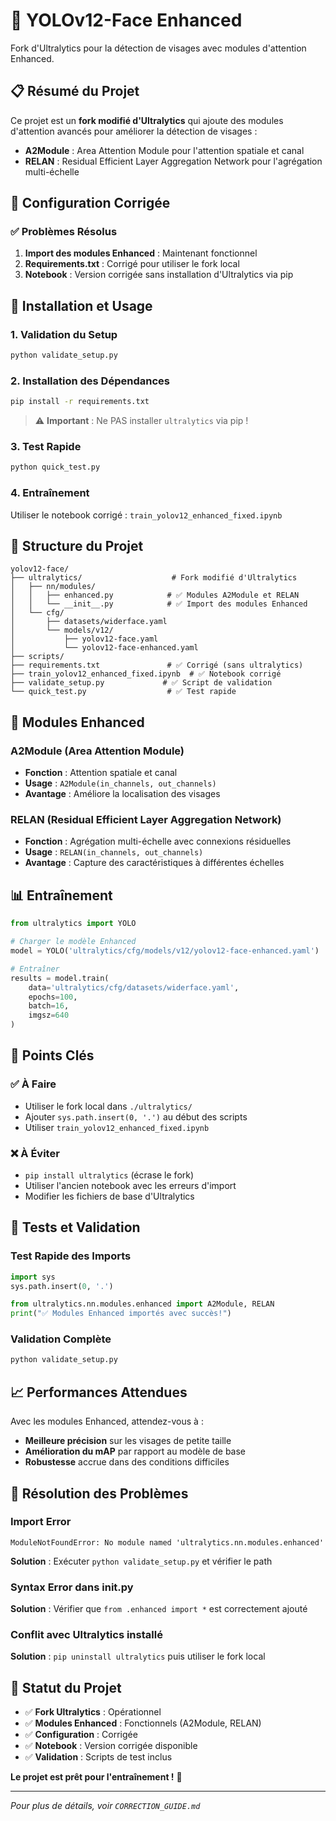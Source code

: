 # 🚀 YOLOv12-Face Enhanced

Fork d'Ultralytics pour la détection de visages avec modules d'attention Enhanced.

## 📋 Résumé du Projet

Ce projet est un **fork modifié d'Ultralytics** qui ajoute des modules d'attention avancés pour améliorer la détection de visages :

- **A2Module** : Area Attention Module pour l'attention spatiale et canal
- **RELAN** : Residual Efficient Layer Aggregation Network pour l'agrégation multi-échelle

## 🔧 Configuration Corrigée

### ✅ Problèmes Résolus
1. **Import des modules Enhanced** : Maintenant fonctionnel
2. **Requirements.txt** : Corrigé pour utiliser le fork local
3. **Notebook** : Version corrigée sans installation d'Ultralytics via pip

## 🚀 Installation et Usage

### 1. Validation du Setup
```bash
python validate_setup.py
```

### 2. Installation des Dépendances
```bash
pip install -r requirements.txt
```
> ⚠️ **Important** : Ne PAS installer `ultralytics` via pip !

### 3. Test Rapide
```bash
python quick_test.py
```

### 4. Entraînement
Utiliser le notebook corrigé : `train_yolov12_enhanced_fixed.ipynb`

## 📁 Structure du Projet

```
yolov12-face/
├── ultralytics/                    # Fork modifié d'Ultralytics
│   ├── nn/modules/
│   │   ├── enhanced.py            # ✅ Modules A2Module et RELAN
│   │   └── __init__.py            # ✅ Import des modules Enhanced
│   └── cfg/
│       ├── datasets/widerface.yaml
│       └── models/v12/
│           ├── yolov12-face.yaml
│           └── yolov12-face-enhanced.yaml
├── scripts/
├── requirements.txt               # ✅ Corrigé (sans ultralytics)
├── train_yolov12_enhanced_fixed.ipynb  # ✅ Notebook corrigé
├── validate_setup.py             # ✅ Script de validation
└── quick_test.py                  # ✅ Test rapide
```

## 🧠 Modules Enhanced

### A2Module (Area Attention Module)
- **Fonction** : Attention spatiale et canal
- **Usage** : `A2Module(in_channels, out_channels)`
- **Avantage** : Améliore la localisation des visages

### RELAN (Residual Efficient Layer Aggregation Network)
- **Fonction** : Agrégation multi-échelle avec connexions résiduelles
- **Usage** : `RELAN(in_channels, out_channels)`
- **Avantage** : Capture des caractéristiques à différentes échelles

## 📊 Entraînement

```python
from ultralytics import YOLO

# Charger le modèle Enhanced
model = YOLO('ultralytics/cfg/models/v12/yolov12-face-enhanced.yaml')

# Entraîner
results = model.train(
    data='ultralytics/cfg/datasets/widerface.yaml',
    epochs=100,
    batch=16,
    imgsz=640
)
```

## 🎯 Points Clés

### ✅ À Faire
- Utiliser le fork local dans `./ultralytics/`
- Ajouter `sys.path.insert(0, '.')` au début des scripts
- Utiliser `train_yolov12_enhanced_fixed.ipynb`

### ❌ À Éviter
- `pip install ultralytics` (écrase le fork)
- Utiliser l'ancien notebook avec les erreurs d'import
- Modifier les fichiers de base d'Ultralytics

## 🔬 Tests et Validation

### Test Rapide des Imports
```python
import sys
sys.path.insert(0, '.')

from ultralytics.nn.modules.enhanced import A2Module, RELAN
print("✅ Modules Enhanced importés avec succès!")
```

### Validation Complète
```bash
python validate_setup.py
```

## 📈 Performances Attendues

Avec les modules Enhanced, attendez-vous à :
- **Meilleure précision** sur les visages de petite taille
- **Amélioration du mAP** par rapport au modèle de base
- **Robustesse** accrue dans des conditions difficiles

## 🐛 Résolution des Problèmes

### Import Error
```
ModuleNotFoundError: No module named 'ultralytics.nn.modules.enhanced'
```
**Solution** : Exécuter `python validate_setup.py` et vérifier le path

### Syntax Error dans __init__.py
**Solution** : Vérifier que `from .enhanced import *` est correctement ajouté

### Conflit avec Ultralytics installé
**Solution** : `pip uninstall ultralytics` puis utiliser le fork local

## 🎉 Statut du Projet

- ✅ **Fork Ultralytics** : Opérationnel
- ✅ **Modules Enhanced** : Fonctionnels (A2Module, RELAN)
- ✅ **Configuration** : Corrigée
- ✅ **Notebook** : Version corrigée disponible
- ✅ **Validation** : Scripts de test inclus

**Le projet est prêt pour l'entraînement !** 🚀

---

*Pour plus de détails, voir `CORRECTION_GUIDE.md`*
